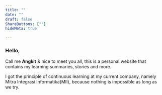 ```yaml
---
title: ""
date: ""
draft: false
ShareButtons: [""]
hideMeta: true

---
```




### Hello,

Call me **Angkit** & nice to meet you all, this is a personal website that contains my learning summaries, stories and more.

I got the principle of continuous learning at my current company, namely Mitra Integrasi Informatika(MII), because nothing is impossible as long as we try.
